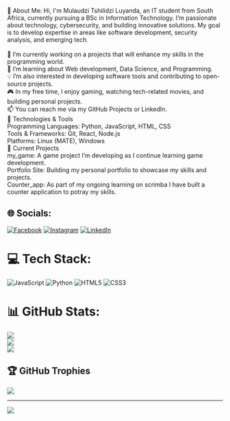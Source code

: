 💫 About Me:
Hi, I'm Mulaudzi Tshilidzi Luyanda, an IT student from South Africa, currently pursuing a BSc in Information Technology. I’m passionate about technology, cybersecurity, and building innovative solutions. My goal is to develop expertise in areas like software development, security analysis, and emerging tech.<br><br>🔭 I’m currently working on a projects that will enhance my skills in the programming world.<br>🌱 I’m learning about Web development, Data Science, and Programming.<br>💡 I’m also interested in developing software tools and contributing to open-source projects.<br>🎮 In my free time, I enjoy gaming, watching tech-related movies, and building personal projects.<br>📫 You can reach me via my GitHub Projects or LinkedIn.<br>🔧 Technologies & Tools<br>Programming Languages: Python, JavaScript, HTML, CSS<br>Tools & Frameworks: Git, React, Node.js<br>Platforms: Linux (MATE), Windows<br>🚀 Current Projects<br>my_game: A game project I’m developing as I continue learning game development.<br>Portfolio Site: Building my personal portfolio to showcase my skills and projects.<br> Counter_app: As part of my ongoing learning on scrimba I have built a counter application to potray my skills.


## 🌐 Socials:
[![Facebook](https://img.shields.io/badge/Facebook-%231877F2.svg?logo=Facebook&logoColor=white)](https://facebook.com/https://www.facebook.com/kingtl.mulaudzi) [![Instagram](https://img.shields.io/badge/Instagram-%23E4405F.svg?logo=Instagram&logoColor=white)](https://instagram.com/https://www.instagram.com/mulaudzi_luyanda?igsh=MXMyMjViZGEwYWZ0ZA==) [![LinkedIn](https://img.shields.io/badge/LinkedIn-%230077B5.svg?logo=linkedin&logoColor=white)](https://linkedin.com/in/https://linkedin.com/in/tshilidzi-mulaudzi-952708311) 

# 💻 Tech Stack:
![JavaScript](https://img.shields.io/badge/javascript-%23323330.svg?style=for-the-badge&logo=javascript&logoColor=%23F7DF1E) ![Python](https://img.shields.io/badge/python-3670A0?style=for-the-badge&logo=python&logoColor=ffdd54) ![HTML5](https://img.shields.io/badge/html5-%23E34F26.svg?style=for-the-badge&logo=html5&logoColor=white) ![CSS3](https://img.shields.io/badge/css3-%231572B6.svg?style=for-the-badge&logo=css3&logoColor=white)
# 📊 GitHub Stats:
![](https://github-readme-stats.vercel.app/api?username=Mulaudzi-Luyanda&theme=dark&hide_border=false&include_all_commits=true&count_private=true)<br/>
![](https://github-readme-streak-stats.herokuapp.com/?user=Mulaudzi-Luyanda&theme=dark&hide_border=false)<br/>
![](https://github-readme-stats.vercel.app/api/top-langs/?username=Mulaudzi-Luyanda&theme=dark&hide_border=false&include_all_commits=true&count_private=true&layout=compact)

## 🏆 GitHub Trophies
![](https://github-profile-trophy.vercel.app/?username=Mulaudzi-Luyanda&theme=radical&no-frame=false&no-bg=false&margin-w=4)

---
[![](https://visitcount.itsvg.in/api?id=Mulaudzi-Luyanda&icon=0&color=0)](https://visitcount.itsvg.in)

